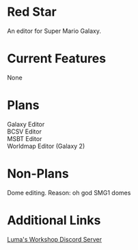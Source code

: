 <html>
  <body>
    <h1>Red Star</h1>
    <p>An editor for Super Mario Galaxy.</p>
    <h1>Current Features</h1>
    <p>None</p>
    <h1>Plans</h1>
    <p >Galaxy Editor
    <br>BCSV Editor
    <br>MSBT Editor
    <br>Worldmap Editor (Galaxy 2)
    </p>
    <h1>Non-Plans</h1>
    <p>Dome editing. Reason: oh god SMG1 domes</p>
    <h1>Additional Links</h1>
    <p>
    <a href="https://discord.gg/k7ZKzSDsVq">Luma's Workshop Discord Server</a>
    </p>
   </body>
</html>
